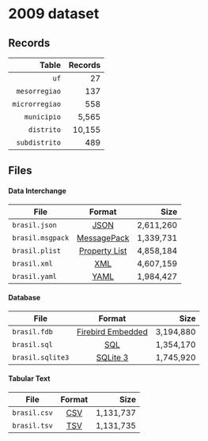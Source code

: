 # 2009 dataset

## Records

|          Table | Records |
| --------------:| -------:|
|           `uf` |      27 |
|  `mesorregiao` |     137 |
| `microrregiao` |     558 |
|    `municipio` |   5,565 |
|     `distrito` |  10,155 |
|  `subdistrito` |     489 |

## Files

#### Data Interchange

| File             | Format                                                       |      Size |
| ---------------- |:------------------------------------------------------------:| ---------:|
| `brasil.json`    | [JSON](https://en.wikipedia.org/wiki/JSON)                   | 2,611,260 |
| `brasil.msgpack` | [MessagePack](https://en.wikipedia.org/wiki/MessagePack)     | 1,339,731 |
| `brasil.plist`   | [Property List](https://en.wikipedia.org/wiki/Property_list) | 4,858,184 |
| `brasil.xml`     | [XML](https://en.wikipedia.org/wiki/XML)                     | 4,607,159 |
| `brasil.yaml`    | [YAML](https://en.wikipedia.org/wiki/YAML)                   | 1,984,427 |

#### Database

| File             | Format                                                                                 |      Size |
| ---------------- |:--------------------------------------------------------------------------------------:| ---------:|
| `brasil.fdb`     | [Firebird Embedded](https://en.wikipedia.org/wiki/Embedded_database#Firebird_Embedded) | 3,194,880 |
| `brasil.sql`     | [SQL](https://en.wikipedia.org/wiki/SQL)                                               | 1,354,170 |
| `brasil.sqlite3` | [SQLite 3](https://en.wikipedia.org/wiki/SQLite)                                       | 1,745,920 |

#### Tabular Text

| File         | Format                                                      |      Size |
| ------------ |:-----------------------------------------------------------:| ---------:|
| `brasil.csv` | [CSV](https://en.wikipedia.org/wiki/Comma-separated_values) | 1,131,737 |
| `brasil.tsv` | [TSV](https://en.wikipedia.org/wiki/Tab-separated_values)   | 1,131,735 |
